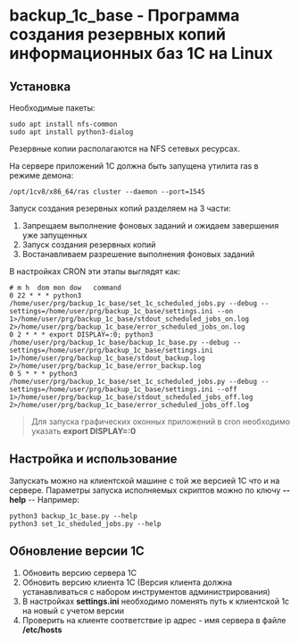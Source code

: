 # backup_1c_base - Программа создания резервных копий информационных баз 1С на Linux

## Установка

Необходимые пакеты:

```
sudo apt install nfs-common
sudo apt install python3-dialog
```

Резервные копии располагаются на NFS сетевых ресурсах.

На сервере приложений 1С должна быть запущена утилита ras в режиме демона:

```shell
/opt/1cv8/x86_64/ras cluster --daemon --port=1545
```

Запуск создания резервных копий разделяем на 3 части:

1. Запрещаем выполнение фоновых заданий и ожидаем завершения уже запущенных
2. Запуск создания резервных копий
3. Востанавливаем разрешение выполнения фоновых заданий

В настройках CRON эти этапы выглядят как:
```shell
# m h  dom mon dow   command
0 22 * * * python3 /home/user/prg/backup_1c_base/set_1c_scheduled_jobs.py --debug --settings=/home/user/prg/backup_1c_base/settings.ini --on 1>/home/user/prg/backup_1c_base/stdout_scheduled_jobs_on.log 2>/home/user/prg/backup_1c_base/error_scheduled_jobs_on.log
0 2 * * * export DISPLAY=:0; python3 /home/user/prg/backup_1c_base/backup_1c_base.py --debug --settings=/home/user/prg/backup_1c_base/settings.ini 1>/home/user/prg/backup_1c_base/stdout_backup.log 2>/home/user/prg/backup_1c_base/error_backup.log
0 5 * * * python3 /home/user/prg/backup_1c_base/set_1c_scheduled_jobs.py --debug --settings=/home/user/prg/backup_1c_base/settings.ini --off 1>/home/user/prg/backup_1c_base/stdout_scheduled_jobs_off.log 2>/home/user/prg/backup_1c_base/error_scheduled_jobs_off.log
```

> Для запуска графических оконных приложений в cron необходимо указать **export DISPLAY=:0**


## Настройка и использование

Запускать можно на клиентской машине с той же версией 1С что и на сервере.
Параметры запуска исполняемых скриптов можно по ключу **--help** --
Например:

```shell
python3 backup_1c_base.py --help
python3 set_1c_sheduled_jobs.py --help
```

## Обновление версии 1С

1. Обновить версию сервера 1С
2. Обновить версию клиента 1С (Версия клиента должна устанавливаться с набором инструментов администрирования)
3. В настройках **settings.ini** необходимо поменять путь к клиентской 1с на новый с учетом версии
4. Проверить на клиенте соответствие ip адрес - имя сервера в файле **/etc/hosts**
